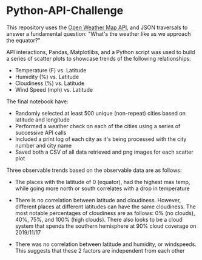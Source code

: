 # Python-API-Challenge

This repository uses the [Open Weather Map API](https://openweathermap.org/api), and JSON traversals to answer a fundamental question: "What's the weather like as we approach the equator?"

API interactions, Pandas, Matplotlibs, and a Python script was used to build a series of scatter plots to showcase trends of the following relationships:
  - Temperature (F) vs. Latitude
  - Humidity (%) vs. Latitude
  - Cloudiness (%) vs. Latitude
  - Wind Speed (mph) vs. Latitude

The final notebook have:

 - Randomly selected at least 500 unique (non-repeat) cities based on latitude and longitude
 - Performed a weather check on each of the cities using a series of successive API calls
 - Included a print log of each city as it's being processed with the city number and city name
 - Saved both a CSV of all data retrieved and png images for each scatter plot

 
Three observable trends based on the observable data are as follows:

 - The places with the latitude of 0 (equator), had the highest max temp, while going more north or south correlates with a drop in temperature

 - There is no correlation between latitude and cloudiness. However, different places at different latitudes can have the same cloudiness. The most notable percentages of cloudiness are as  follows: 0% (no clouds), 40%, 75%, and 100% (high clouds). There also looks to be a cloud system that spends the southern hemisphere at 90% cloud coverage on 2019/11/17

 - There was no correlation between latitude and humidity, or windspeeds. This suggests that these 2 factors are independent from each other